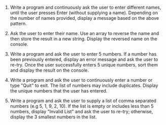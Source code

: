 1) Write a program and continuously ask the user to enter different names, until the user presses Enter 
(without supplying a name). Depending on the number of names provided, display a message based on the above pattern.

2) Ask the user to enter their name. Use an array to reverse the name and then store the result in a new string. 
Display the reversed name on the console.

3) Write a program and ask the user to enter 5 numbers. If a number has been previously entered, display 
an error message and ask the user to re-try. Once the user successfully enters 5 unique numbers, sort them 
and display the result on the console.

4) Write a program and ask the user to continuously enter a number or type "Quit" to exit. The list of numbers may 
include duplicates. Display the unique numbers that the user has entered.

5) Write a program and ask the user to supply a list of comma separated numbers (e.g 5, 1, 9, 2, 10). If the list is 
empty or includes less than 5 numbers, display "Invalid List" and ask the user to re-try; otherwise, display 
the 3 smallest numbers in the list.